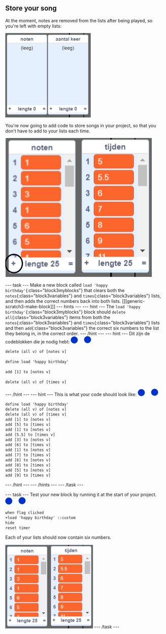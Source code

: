 ## Store your song

At the moment, notes are removed from the lists after being played, so you're left with empty lists:

![Empty lists](images/empty-lists.png)

You're now going to add code to store songs in your project, so that you don't have to add to your lists each time.

![Add notes and times to lists](images/lists-add-annotated.png)

\--- task \--- Make a new block called `load 'happy birthday'`{:class="block3myblocks"} that clears both the `notes`{:class="block3variables"} and `times`{:class="block3variables"} lists, and then adds the correct numbers back into both lists. [[[generic-scratch3-make-block]]] \--- hints \--- \--- hint \--- The `load 'happy birthday'`{:class="block3myblocks"} block should `delete all`{:class="block3variables"} items from both the `notes`{:class="block3variables"} and `times`{:class="block3variables"} lists and then `add`{:class="block3variables"} the correct six numbers to the list they belong in, in the correct order. \--- /hint \--- \--- hint \--- Dit zijn de codeblokken die je nodig hebt: ![notes-sprite](images/note-sprite.png)

```blocks3
delete (all v) of [notes v]

define load 'happy birthday'

add [1] to [notes v]

delete (all v) of [times v]
```

\--- /hint \--- \--- hint \--- This is what your code should look like: ![notes-sprite](images/note-sprite.png)

```blocks3
define load 'happy birthday'
delete (all v) of [notes v]
delete (all v) of [times v]
add [1] to [notes v]
add [5] to [times v]
add [1] to [notes v]
add [5.5] to [times v]
add [3] to [notes v]
add [6] to [times v]
add [1] to [notes v]
add [7] to [times v]
add [6] to [notes v]
add [8] to [times v]
add [5] to [notes v]
add [9] to [times v]
```

\--- /hint \--- \--- /hints \--- \--- /task \---

\--- task \--- Test your new block by running it at the start of your project. ![notes-sprite](images/note-sprite.png)

```blocks3
when flag clicked
+load 'happy birthday' ::custom
hide
reset timer
```

Each of your lists should now contain six numbers.

![Lists of notes and times](images/lists-add.png) \--- /task \---